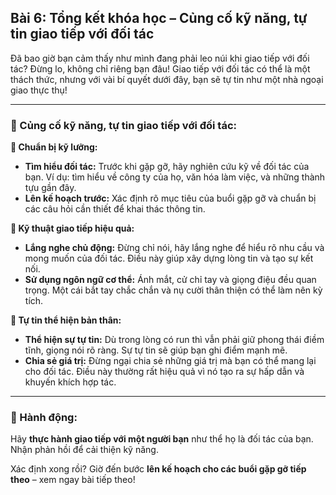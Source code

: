 ## Bài 6: Tổng kết khóa học – Củng cố kỹ năng, tự tin giao tiếp với đối tác

Đã bao giờ bạn cảm thấy như mình đang phải leo núi khi giao tiếp với đối tác? Đừng lo, không chỉ riêng bạn đâu! Giao tiếp với đối tác có thể là một thách thức, nhưng với vài bí quyết dưới đây, bạn sẽ tự tin như một nhà ngoại giao thực thụ!

---

### 📌 Củng cố kỹ năng, tự tin giao tiếp với đối tác:

**🔹 Chuẩn bị kỹ lưỡng:**
- **Tìm hiểu đối tác:** Trước khi gặp gỡ, hãy nghiên cứu kỹ về đối tác của bạn. Ví dụ: tìm hiểu về công ty của họ, văn hóa làm việc, và những thành tựu gần đây.
- **Lên kế hoạch trước:** Xác định rõ mục tiêu của buổi gặp gỡ và chuẩn bị các câu hỏi cần thiết để khai thác thông tin.

**🔹 Kỹ thuật giao tiếp hiệu quả:**
- **Lắng nghe chủ động:** Đừng chỉ nói, hãy lắng nghe để hiểu rõ nhu cầu và mong muốn của đối tác. Điều này giúp xây dựng lòng tin và tạo sự kết nối.
- **Sử dụng ngôn ngữ cơ thể:** Ánh mắt, cử chỉ tay và giọng điệu đều quan trọng. Một cái bắt tay chắc chắn và nụ cười thân thiện có thể làm nên kỳ tích.

**🔹 Tự tin thể hiện bản thân:**
- **Thể hiện sự tự tin:** Dù trong lòng có run thì vẫn phải giữ phong thái điềm tĩnh, giọng nói rõ ràng. Sự tự tin sẽ giúp bạn ghi điểm mạnh mẽ.
- **Chia sẻ giá trị:** Đừng ngại chia sẻ những giá trị mà bạn có thể mang lại cho đối tác. Điều này thường rất hiệu quả vì nó tạo ra sự hấp dẫn và khuyến khích hợp tác.

---

### 🚀 Hành động:

Hãy **thực hành giao tiếp với một người bạn** như thể họ là đối tác của bạn. Nhận phản hồi để cải thiện kỹ năng.

Xác định xong rồi? Giờ đến bước **lên kế hoạch cho các buổi gặp gỡ tiếp theo** – xem ngay bài tiếp theo!